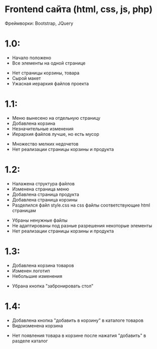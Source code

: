 # Frontend сайта (html, css, js, php)
Фреймворки: Bootstrap, JQuery

# 1.0:
+ Начало положено
+ Все элементы на одной странице

- Нет страницы корзины, товара
- Сырой макет
- Ужасная иерархия файлов проекта

# 1.1:
+ Меню вынесено на отдельную страницу
+ Добавлена корзина 
+ Незначительные изменения
+ Иерархия файлов лучше, но есть мусор

- Множество мелких недочетов
- Нет реализации страницы корзины и продукта

# 1.2:
+ Налажена структура файлов
+ Изменена страница меню
+ Добавлена страница продукта
+ Добавлена страница корзины
+ Разделился файл style.css на css файлы соответствующие html страницам

- Убраны ненужные файлы
- Не адаптированы под разные разрешения некоторые элементы
- Нет реализации страницы корзины и продукта

# 1.3:
+ Добавлена корзина товаров
+ Изменен логотип
+ Небольшие изменения

- Убрана кнопка "забронировать стол"

# 1.4:
+ Добавлена кнопка "добавить в корзину" в каталоге товаров
+ Видоизменена корзина

- Нет появления товара в корзине после нажатия "добавить" в разделе каталог
